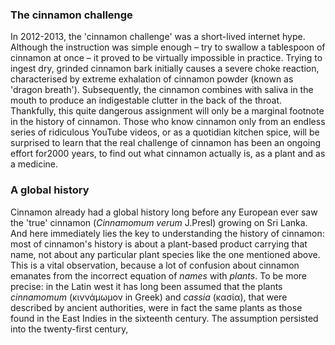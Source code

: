 <param ve-config
	title="Cinnamon: two thousand years of botanical disambiguation"
	banner="https://github.com/JSTOR-Labs/plant-humanities/raw/master/images/cinnamon_banner_image.jpg"
	layout="vtl"
	num-maps="0"
	num-images="0"
	num-specimens="0"
	num-primary-sources="0"
	author="Wouter Klein">

### The cinnamon challenge

In 2012-2013, the 'cinnamon challenge' was a short-lived internet hype. Although the instruction was simple enough – try to swallow a tablespoon of cinnamon at once – it proved to be virtually impossible in practice. Trying to ingest dry, grinded cinnamon bark initially causes a severe choke reaction, characterised by extreme exhalation of cinnamon powder (known as 'dragon breath'). Subsequently, the cinnamon combines with saliva in the mouth to produce an indigestable clutter in the back of the throat. Thankfully, this <span url="https://doi.org/10.1542/peds.2012-3418">quite dangerous assignment</span> will only be a marginal footnote in the history of cinnamon. Those who know cinnamon only from an endless series of ridiculous YouTube videos, or as a quotidian kitchen spice, will be surprised to learn that the real challenge of cinnamon has been an ongoing effort for2000 years, to find out what cinnamon actually is, as a plant and as a medicine.

### A global history

Cinnamon already had a global history long before any European ever saw the 'true' cinnamon (_Cinnamomum verum_ J.Presl) growing on Sri Lanka. And here immediately lies the key to understanding the history of cinnamon: most of cinnamon's history is about a plant-based product carrying that name, not about any particular plant species like the one mentioned above. This is a vital observation, because a lot of confusion about cinnamon emanates from the incorrect equation of _names_ with _plants_. To be more precise: in the Latin west it has long been assumed that the plants _cinnamomum_ (κιννάμωμον in Greek) and _cassia_ (κασία), that were described by ancient authorities, were in fact the same plants as those found in the East Indies in the sixteenth century. The assumption persisted into the twenty-first century, 
<!--stackedit_data:
eyJoaXN0b3J5IjpbMzg1Njk1MTUyLDEwMzQ2ODMzMjQsLTEwMT
ExODI5NjYsLTIxMzU3MDIyMjAsLTc3NjU4MDQyMyw3ODU3OTM0
NDIsMTczMDIxMTQ1Niw3MTc3MzA2ODMsLTM1NzcwOTIwMSwxNz
YxOTE4NzI1LC0xMjI0ODE3NDQ0LC0xMDY1NDkzNzM0LDQ4MjYy
NzcyOCwyMDg5MzM3NTQ4LC03OTAyNDQzNTFdfQ==
-->